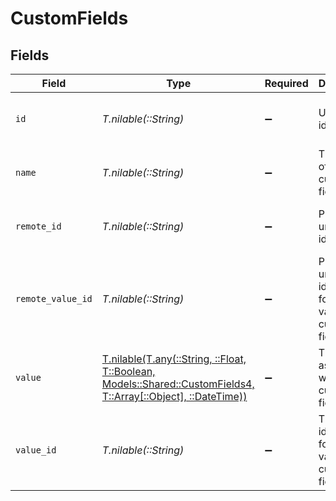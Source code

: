 # CustomFields


## Fields

| Field                                                                                                                                                      | Type                                                                                                                                                       | Required                                                                                                                                                   | Description                                                                                                                                                | Example                                                                                                                                                    |
| ---------------------------------------------------------------------------------------------------------------------------------------------------------- | ---------------------------------------------------------------------------------------------------------------------------------------------------------- | ---------------------------------------------------------------------------------------------------------------------------------------------------------- | ---------------------------------------------------------------------------------------------------------------------------------------------------------- | ---------------------------------------------------------------------------------------------------------------------------------------------------------- |
| `id`                                                                                                                                                       | *T.nilable(::String)*                                                                                                                                      | :heavy_minus_sign:                                                                                                                                         | Unique identifier                                                                                                                                          | 8187e5da-dc77-475e-9949-af0f1fa4e4e3                                                                                                                       |
| `name`                                                                                                                                                     | *T.nilable(::String)*                                                                                                                                      | :heavy_minus_sign:                                                                                                                                         | The name of the custom field.                                                                                                                              | Training Completion Status                                                                                                                                 |
| `remote_id`                                                                                                                                                | *T.nilable(::String)*                                                                                                                                      | :heavy_minus_sign:                                                                                                                                         | Provider's unique identifier                                                                                                                               | 8187e5da-dc77-475e-9949-af0f1fa4e4e3                                                                                                                       |
| `remote_value_id`                                                                                                                                          | *T.nilable(::String)*                                                                                                                                      | :heavy_minus_sign:                                                                                                                                         | Provider's unique identifier for the value of the custom field.                                                                                            | e3cb75bf-aa84-466e-a6c1-b8322b257a48                                                                                                                       |
| `value`                                                                                                                                                    | [T.nilable(T.any(::String, ::Float, T::Boolean, Models::Shared::CustomFields4, T::Array[::Object], ::DateTime))](../../models/shared/customfieldsvalue.md) | :heavy_minus_sign:                                                                                                                                         | The value associated with the custom field.                                                                                                                | Completed                                                                                                                                                  |
| `value_id`                                                                                                                                                 | *T.nilable(::String)*                                                                                                                                      | :heavy_minus_sign:                                                                                                                                         | The unique identifier for the value of the custom field.                                                                                                   | value_456                                                                                                                                                  |